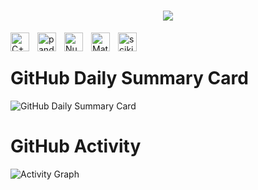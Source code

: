 

<h1 align="center">
    <img src="https://readme-typing-svg.herokuapp.com/?font=Righteous&size=40&center=true&vCenter=true&width=500&height=70&duration=4000&lines=Hi+There!+👋;+I'm+Satrun+-P!;" />
</h1>

<img align="left" alt="C++" width="30px" style="padding-right:10px;" src="https://cdn.jsdelivr.net/gh/devicons/devicon/icons/cplusplus/cplusplus-original.svg"/>
<img align="left" alt="pandas" width="30px" style="padding-right:10px;" src="https://cdn.jsdelivr.net/gh/devicons/devicon/icons/pandas/pandas-original.svg"/>
<img align="left" alt="NumPy" width="30px" style="padding-right:10px;" src="https://cdn.jsdelivr.net/gh/devicons/devicon/icons/numpy/numpy-original.svg"/>
<img align="left" alt="Matplotlib" width="30px" style="padding-right:10px;" src="https://cdn.jsdelivr.net/gh/devicons/devicon/icons/matplotlib/matplotlib-original.svg"/>
<img align="left" alt="scikit-learn" width="30px" style="padding-right:10px;" src="https://upload.wikimedia.org/wikipedia/commons/0/05/Scikit_learn_logo_small.svg"/>


<br />
<html lang="en">
<head>
    <meta charset="UTF-8">
    <meta name="viewport" content="width=device-width, initial-scale=1.0">
</head>
<body>
    <h1>GitHub Daily Summary Card</h1>
    <img src="https://github-profile-summary-cards.vercel.app/api/cards/profile-details?username=Saturn-P&theme=dark" alt="GitHub Daily Summary Card">
</body>
</html>



<!--
![Saturn-P's Graph](https://github-readme-activity-graph.vercel.app/graph?username=HarshalMukte&custom_title=Saturn%20-P's%20GitHub%20Activity%20Graph&bg_color=0D1117&color=2E8B57&line=2E8B57&point=2E8B57&area_color=FFFFFF&title_color=2E8B57&area=true)
-->
# GitHub Activity

![Activity Graph](https://activity-graph.herokuapp.com/graph?username=Saturn-P&hide_title=true)



